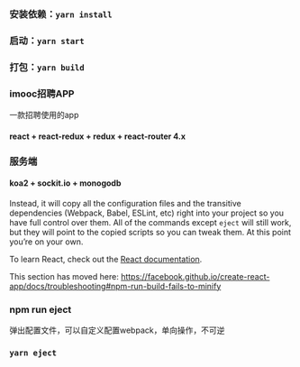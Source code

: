 ### 安装依赖：`yarn install`

### 启动：`yarn start`

### 打包：`yarn build`

### imooc招聘APP
一款招聘使用的app
####  react + react-redux + redux + react-router 4.x

### 服务端
#### koa2 + sockit.io + monogodb

Instead, it will copy all the configuration files and the transitive dependencies (Webpack, Babel, ESLint, etc) right into your project so you have full control over them. All of the commands except `eject` will still work, but they will point to the copied scripts so you can tweak them. At this point you’re on your own.


To learn React, check out the [React documentation](https://reactjs.org/).

This section has moved here: https://facebook.github.io/create-react-app/docs/troubleshooting#npm-run-build-fails-to-minify


### npm run eject
弹出配置文件，可以自定义配置webpack，单向操作，不可逆

### `yarn eject`

